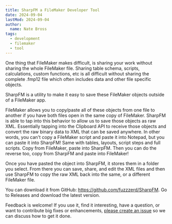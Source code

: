 ```yaml
---
title: SharpFM a FileMaker Developer Tool
date: 2024-09-04
lastMod: 2024-09-04
author: 
  name: Nate Bross
tags: 
  - development
  - filemaker
  - tool
---
```


One thing that FileMaker makes difficult, is sharing your work without sharing the whole FileMaker file. Sharing table schema, scripts, calculations, custom functions, etc is all difficult without sharing the complete .fmp12 file which often includes data and other file specific objects.

SharpFM is a utility to make it easy to save these FileMaker objects outside of a FileMaker app.

FileMaker allows you to copy/paste all of these objects from one file to another if you have both files open in the same copy of FileMaker. SharpFM is able to tap into this behavior to allow us to save those objects as raw XML. Essentially tapping into the Clipboard API to receive those objects and convert the raw binary data to XML that can be saved anywhere. In other words, you can't copy a FileMaker script and paste it into Notepad, but you can paste it into SharpFM! Same with tables, layouts, script steps and full scripts. Copy from FileMaker, paste into SharpFM. Then you can do the reverse too, copy from SharpFM and paste into FileMaker!

Once you have pasted the object into SharpFM, it stores them in a folder you select. From there you can save, share, and edit the XML files and then use SharpFM to copy the raw XML back into the same, or a different FileMaker file.

You can download it from GitHub: <https://github.com/fuzzzerd/SharpFM>. Go to Releases and download the latest version.

Feedback is welcome! If you use it, find it interesting, have a question, or want to contribute big fixes or enhancements, [please create an issue](https://github.com/fuzzzerd/SharpFM/issues/new) so we can discuss how to get it done.
